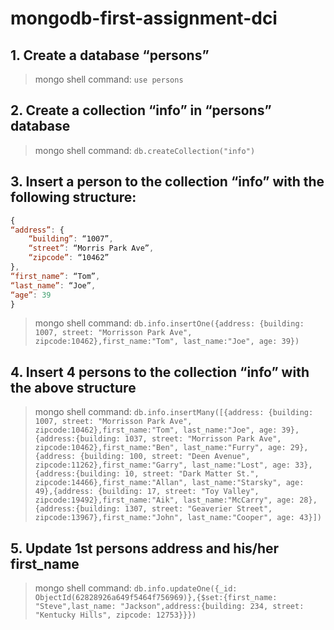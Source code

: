 # mongodb-first-assignment-dci

## 1. Create a database “persons”

> mongo shell command: `use persons` 

## 2. Create a collection “info” in “persons” database

> mongo shell command: `db.createCollection("info")`

## 3. Insert a person to the collection “info” with the following structure:
```javascript
{
“address”: {
    “building”: “1007”,
    “street”: “Morris Park Ave”,
    “zipcode”: “10462”
},
“first_name”: “Tom”,
“last_name”: “Joe”,
“age”: 39
}
```

> mongo shell command: `db.info.insertOne({address: {building: 1007, street: "Morrisson Park Ave", zipcode:10462},first_name:"Tom", last_name:"Joe", age: 39})`

## 4. Insert 4 persons to the collection “info” with the above structure

> mongo shell command: `db.info.insertMany([{address: {building: 1007, street: "Morrisson Park Ave", zipcode:10462},first_name:"Tom", last_name:"Joe", age: 39}, {address:{building: 1037, street: "Morrisson Park Ave", zipcode:10462},first_name:"Ben", last_name:"Furry", age: 29}, {address: {building: 100, street: "Deen Avenue", zipcode:11262},first_name:"Garry", last_name:"Lost", age: 33}, {address:{building: 10, street: "Dark Matter St.", zipcode:14466},first_name:"Allan", last_name:"Starsky", age: 49},{address: {building: 17, street: "Toy Valley", zipcode:19492},first_name:"Aik", last_name:"McCarry", age: 28}, {address:{building: 1307, street: "Geaverier Street", zipcode:13967},first_name:"John", last_name:"Cooper", age: 43}])
`

## 5. Update 1st persons address and his/her first_name

> mongo shell command: `db.info.updateOne({_id: ObjectId(62828926a649f5464f756969)},{$set:{first_name: "Steve",last_name: "Jackson",address:{building: 234, street: "Kentucky Hills", zipcode: 12753}}})
`
